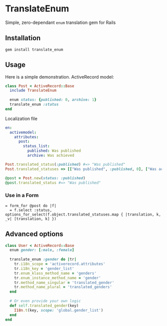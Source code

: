 # TranslateEnum

Simple, zero-dependant `enum` translation gem for Rails

## Installation

`gem install translate_enum`

## Usage

Here is a simple demonstration. ActiveRecord model:

```ruby
class Post < ActiveRecord::Base
  include TranslateEnum
  
  enum status: {published: 0, archive: 1}
  translate_enum :status
end
```

Localization file

```yaml
en:
  activemodel:
    attributes:
      post:
        status_list:
          published: Was published
          archive: Was achieved
```

```ruby
Post.translated_status(:published) #=> "Was published"
Post.translated_statuses => [["Was published", :published, 0], ["Was achieved", :archive, 1]]

@post = Post.new(status: :published)
@post.translated_status #=> "Was published"
```

### Use in a Form

```haml
= form_for @post do |f|
  = f.select :status, options_for_select(f.object.translated_statuses.map { |translation, k, _v| [translation, k] })
```

## Advanced options

```ruby
class User < ActiveRecord::Base
  enum gender: [:male, :female]
  
  translate_enum :gender do |tr|
    tr.i18n_scope = 'activerecord.attributes'
    tr.i18n_key = 'gender_list'
    tr.enum_klass_method_name = 'genders'
    tr.enum_instance_method_name = 'gender'
    tr.method_name_singular = 'translated_gender'
    tr.method_name_plural = 'translated_genders'
  end
  
  # Or even provide your own logic
  def self.translated_gender(key)
    I18n.t(key, scope: 'global.gender_list')
  end
end
```
